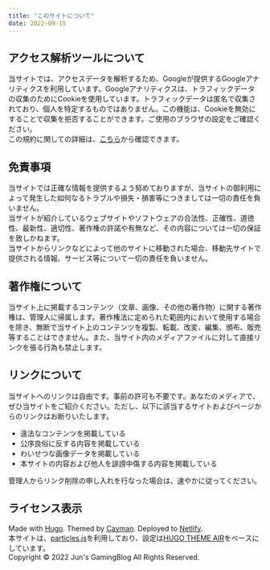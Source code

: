 ```yaml
---
title: "このサイトについて"
date: 2022-09-15
---
```


## アクセス解析ツールについて
当サイトでは、アクセスデータを解析するため、Googleが提供するGoogleアナリティクスを利用しています。Googleアナリティクスは、トラフィックデータの収集のためにCookieを使用しています。トラフィックデータは匿名で収集されており、個人を特定するものではありません。この機能は、Cookieを無効にすることで収集を拒否することができます。ご使用のブラウザの設定をご確認ください。  
この規約に関しての詳細は、[こちら](http://www.google.com/analytics/terms/jp.html)から確認できます。

## 免責事項
当サイトでは正確な情報を提供するよう努めておりますが、当サイトの御利用によって発生した如何なるトラブルや損失・損害等につきましては一切の責任を負いません。  
当サイトが紹介しているウェブサイトやソフトウェアの合法性、正確性、道徳性、最新性、適切性、著作権の許諾や有無など、その内容については一切の保証を致しかねます。  
当サイトからリンクなどによって他のサイトに移動された場合、移動先サイトで提供される情報、サービス等について一切の責任を負いません。

## 著作権について
当サイト上に掲載するコンテンツ（文章、画像、その他の著作物）に関する著作権は、管理人に帰属します。著作権法に定められた範囲内において使用する場合を除き、無断で当サイト上のコンテンツを複製、転載、改変、編集、頒布、販売等することはできません。また、当サイト内のメディアファイルに対して直接リンクを張る行為も禁止します。

## リンクについて
当サイトへのリンクは自由です。事前の許可も不要です。あなたのメディアで、ぜひ当サイトをご紹介ください。ただし、以下に該当するサイトおよびページからのリンクはお断りいたします。

- 違法なコンテンツを掲載している
- 公序良俗に反する内容を掲載している
- わいせつな画像データを掲載している
- 本サイトの内容および他人を誹謗中傷する内容を掲載している

管理人からリンク削除の申し入れを行なった場合は、速やかに従ってください。

## ライセンス表示
Made with [Hugo](https://gohugo.io/). Themed by [Cayman](https://github.com/zwbetz-gh/cayman-hugo-theme). Deployed to [Netlify](https://www.netlify.com/).  
本サイトは、[particles.js](https://vincentgarreau.com/particles.js/)を利用しており、設定は[HUGO THEME AIR](https://syui.cf/hugo-theme-air/)をベースにしています。  
Copyright © 2022 Jun's GamingBlog All Rights Reserved.
